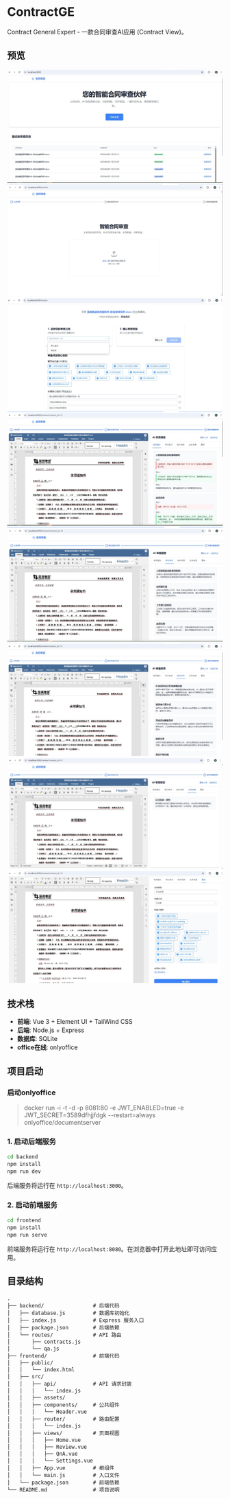 # ContractGE

Contract General Expert - 一款合同审查AI应用 (Contract View)。

## 预览
![](img/home.png)
![](img/step1.png)
![](img/step2.png)
![](img/step3-1.png)
![](img/step3-2.png)
![](img/step3-3.png)
![](img/step3-4.png)
![](img/step3-5.png)
## 技术栈

- **前端**: Vue 3 + Element UI + TailWind CSS
- **后端**: Node.js + Express
- **数据库**: SQLite
- **office在线**: onlyoffice


## 项目启动

### 启动onlyoffice
> docker run -i -t -d -p 8081:80 -e JWT_ENABLED=true -e JWT_SECRET=3589dfhjjfdgk --restart=always onlyoffice/documentserver


### 1. 启动后端服务

```bash
cd backend
npm install
npm run dev
```
后端服务将运行在 `http://localhost:3000`。

### 2. 启动前端服务

```bash
cd frontend
npm install
npm run serve
```
前端服务将运行在 `http://localhost:8080`。在浏览器中打开此地址即可访问应用。

## 目录结构

```
.
├── backend/                # 后端代码
│   ├── database.js         # 数据库初始化
│   ├── index.js            # Express 服务入口
│   ├── package.json        # 后端依赖
│   └── routes/             # API 路由
│       ├── contracts.js
│       └── qa.js
├── frontend/               # 前端代码
│   ├── public/
│   │   └── index.html
│   ├── src/
│   │   ├── api/            # API 请求封装
│   │   │   └── index.js
│   │   ├── assets/
│   │   ├── components/     # 公共组件
│   │   │   └── Header.vue
│   │   ├── router/         # 路由配置
│   │   │   └── index.js
│   │   ├── views/          # 页面视图
│   │   │   ├── Home.vue
│   │   │   ├── Review.vue
│   │   │   ├── QnA.vue
│   │   │   └── Settings.vue
│   │   ├── App.vue         # 根组件
│   │   └── main.js         # 入口文件
│   └── package.json        # 前端依赖
└── README.md               # 项目说明
``` 
